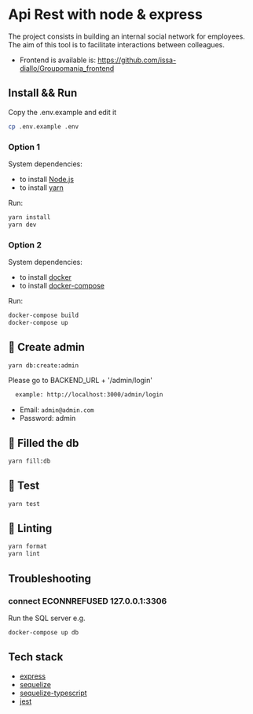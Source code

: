 # Api Rest with node & express

The project consists in building an internal social network for employees. The aim of this tool is to facilitate interactions between colleagues.

- Frontend is available is: https://github.com/issa-diallo/Groupomania_frontend

## Install && Run

Copy the .env.example and edit it

```sh
cp .env.example .env
```

### Option 1

System dependencies:

- to install [Node.js](https://nodejs.org/en/)
- to install [yarn](https://yarnpkg.com/)

Run:

```sh
yarn install
yarn dev
```

### Option 2

System dependencies:

- to install [docker](https://www.docker.com/)
- to install [docker-compose](https://docs.docker.com/compose/install/)

Run:

```sh
docker-compose build
docker-compose up
```

## :hammer: Create admin

```sh
yarn db:create:admin
```

Please go to BACKEND_URL + '/admin/login'

```sh
  example: http://localhost:3000/admin/login
```

- Email: `admin@admin.com`
- Password: admin

## :hammer: Filled the db

```sh
yarn fill:db
```

## :test_tube: Test

```sh
yarn test
```

## :rotating_light: Linting

```sh
yarn format
yarn lint
```

## Troubleshooting

### connect ECONNREFUSED 127.0.0.1:3306

Run the SQL server e.g.

```sh
docker-compose up db
```

## Tech stack

- [express](https://expressjs.com/)
- [sequelize](https://sequelize.org/docs/v6/getting-started/#installing)
- [sequelize-typescript](https://www.npmjs.com/package/sequelize-typescript)
- [jest](https://jestjs.io/)

